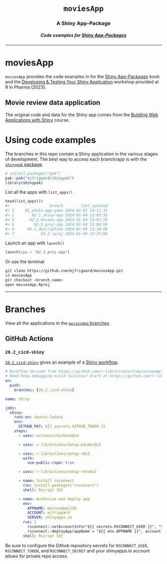 <h1 align="center"> <code>moviesApp</code> </h1>
<h3 align="center"> A Shiny App-Package </h3>
<h5 align="center"> Code examples for <a href="https://mjfrigaard.github.io/shinyap/"> Shiny App-Packages </a> </h5>

<hr>

# moviesApp

`moviesApp` provides the code examples in for the [Shiny App-Packages](https://mjfrigaard.github.io/shinyap/) book and the [Developing & Testing Your Shiny Application](https://mjfrigaard.github.io/dev-test-shiny/) workshop provided at R in Pharma (2023).

## Movie review data application

The original code and data for the Shiny app comes from the [Building Web Applications with Shiny](https://rstudio-education.github.io/shiny-course/) course.

# Using code examples

The branches in this repo contain a Shiny application in the various stages of development. The best way to access each branch/app is with the [`shinypak` package](https://mjfrigaard.github.io/shinypak/). 

```r
# install.packages("pak")
pak::pak("mjfrigaard/shinypak")
library(shinypak)
```

List all the apps with `list_apps()`


```r
head(list_apps())
#>                  branch        last_updated
#> 2     01_whole-app-game 2024-01-01 14:11:32
#> 1        02.1_shiny-app 2024-01-04 13:05:58
#> 4       02.2_movies-app 2024-01-04 13:07:59
#> 5         02.3_proj-app 2024-01-04 13:08:58
#> 6      03.1_description 2024-01-04 13:10:00
#> 7            03.2_rproj 2024-01-04 13:25:06
```

Launch an app with `launch()`

```r
launch(app = "02.3_proj-app")
```

Or use the terminal

``` bash
git clone https://github.com/mjfrigaard/moviesApp.git
cd moviesApp
git checkout <branch_name>
open moviesApp.Rproj
```

------------------------------------------------------------------------

# Branches

View all the applications in the [`moviesApp` branches](https://github.com/mjfrigaard/moviesApp/branches/all).

## GitHub Actions 

### `20.2_cicd-shiny`

[`20.2_cicd-shiny`](https://github.com/mjfrigaard/moviesApp/tree/20.2_cicd-shiny) gives an example of a [Shiny workflow](https://github.com/r-lib/actions/tree/v2/examples#shiny-app-deployment).

```yaml
# Workflow derived from https://github.com/r-lib/actions/tree/v2/examples
# Need help debugging build failures? Start at https://github.com/r-lib/actions#where-to-find-help
on:
  push:
    branches: [20.2_cicd-shiny]

name: shiny

jobs:
  shiny:
    runs-on: ubuntu-latest
    env:
      GITHUB_PAT: ${{ secrets.GITHUB_TOKEN }}
    steps:
      - uses: actions/checkout@v3

      - uses: r-lib/actions/setup-pandoc@v2

      - uses: r-lib/actions/setup-r@v2
        with:
          use-public-rspm: true

      - uses: r-lib/actions/setup-renv@v2

      - name: Install rsconnect
        run: install.packages("rsconnect")
        shell: Rscript {0}

      - name: Authorize and deploy app
        env: 
          APPNAME: moviesAppCICD
          ACCOUNT: mjfrigaard
          SERVER: shinyapps.io
        run: |
          rsconnect::setAccountInfo("${{ secrets.RSCONNECT_USER }}", "${{ secrets.RSCONNECT_TOKEN }}", "${{ secrets.RSCONNECT_SECRET }}")
          rsconnect::deployApp(appName = "${{ env.APPNAME }}", account = "${{ env.ACCOUNT }}", server = "${{ env.SERVER }}", forceUpdate = TRUE)
        shell: Rscript {0}

```

Be sure to configure the Github repository secrets for `RSCONNECT_USER`, `RSCONNECT_TOKEN`, and `RSCONNECT_SECRET` and your shinyapps.io account allows for private repo access.
